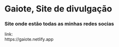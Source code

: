 <h1>Gaiote, Site de divulgação</h1>
<h3>Site onde estão todas as minhas redes socias</h3>
<p> link: <br>
https://gaiote.netlify.app</p>
